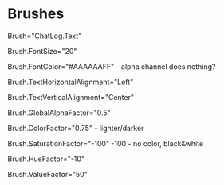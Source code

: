 # Brushes

Brush="ChatLog.Text"

Brush.FontSize="20"


Brush.FontColor="#AAAAAAFF" - alpha channel does nothing?

Brush.TextHorizontalAlignment="Left"

Brush.TextVerticalAlignment="Center"


Brush.GlobalAlphaFactor="0.5"

Brush.ColorFactor="0.75" - lighter/darker

Brush.SaturationFactor="-100"  -100 - no color, black&white

Brush.HueFactor="-10"

Brush.ValueFactor="50"